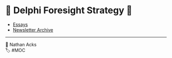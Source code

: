 # <span aria-hidden="true">🔮</span> Delphi Foresight Strategy <span aria-hidden="true">🔮</span>

* [Essays](essays.md)
* [Newsletter Archive](newsletters.md)

- - - -

<span aria-hidden="true">👤</span> Nathan Acks  
<span aria-hidden="true">🏷️</span> #MOC
